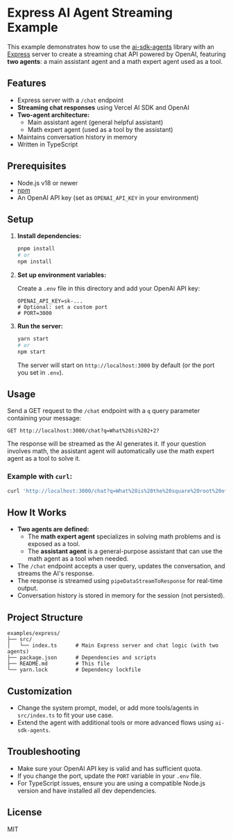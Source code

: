 # Express AI Agent Streaming Example

This example demonstrates how to use the [ai-sdk-agents](https://www.npmjs.com/package/ai-sdk-agents) library with an [Express](https://expressjs.com/) server to create a streaming chat API powered by OpenAI, featuring **two agents**: a main assistant agent and a math expert agent used as a tool.

## Features

- Express server with a `/chat` endpoint
- **Streaming chat responses** using Vercel AI SDK and OpenAI
- **Two-agent architecture:**
  - Main assistant agent (general helpful assistant)
  - Math expert agent (used as a tool by the assistant)
- Maintains conversation history in memory
- Written in TypeScript

## Prerequisites

- Node.js v18 or newer
- [npm](https://www.npmjs.com/)
- An OpenAI API key (set as `OPENAI_API_KEY` in your environment)

## Setup

1. **Install dependencies:**

   ```bash
   pnpm install
   # or
   npm install
   ```

2. **Set up environment variables:**

   Create a `.env` file in this directory and add your OpenAI API key:

   ```env
   OPENAI_API_KEY=sk-...
   # Optional: set a custom port
   # PORT=3000
   ```

3. **Run the server:**

   ```bash
   yarn start
   # or
   npm start
   ```

   The server will start on `http://localhost:3000` by default (or the port you set in `.env`).

## Usage

Send a GET request to the `/chat` endpoint with a `q` query parameter containing your message:

```
GET http://localhost:3000/chat?q=What%20is%202+2?
```

The response will be streamed as the AI generates it. If your question involves math, the assistant agent will automatically use the math expert agent as a tool to solve it.

### Example with `curl`:

```bash
curl 'http://localhost:3000/chat?q=What%20is%20the%20square%20root%20of%20144%3F'
```

## How It Works

- **Two agents are defined:**
  - The **math expert agent** specializes in solving math problems and is exposed as a tool.
  - The **assistant agent** is a general-purpose assistant that can use the math agent as a tool when needed.
- The `/chat` endpoint accepts a user query, updates the conversation, and streams the AI's response.
- The response is streamed using `pipeDataStreamToResponse` for real-time output.
- Conversation history is stored in memory for the session (not persisted).

## Project Structure

```
examples/express/
├── src/
│   └── index.ts      # Main Express server and chat logic (with two agents)
├── package.json      # Dependencies and scripts
├── README.md         # This file
└── yarn.lock         # Dependency lockfile
```

## Customization

- Change the system prompt, model, or add more tools/agents in `src/index.ts` to fit your use case.
- Extend the agent with additional tools or more advanced flows using `ai-sdk-agents`.

## Troubleshooting

- Make sure your OpenAI API key is valid and has sufficient quota.
- If you change the port, update the `PORT` variable in your `.env` file.
- For TypeScript issues, ensure you are using a compatible Node.js version and have installed all dev dependencies.

## License

MIT
